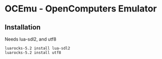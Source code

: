 OCEmu - OpenComputers Emulator
==============================

Installation
------------

Needs lua-sdl2, and utf8

```
luarocks-5.2 install lua-sdl2
luarocks-5.2 install utf8
```
